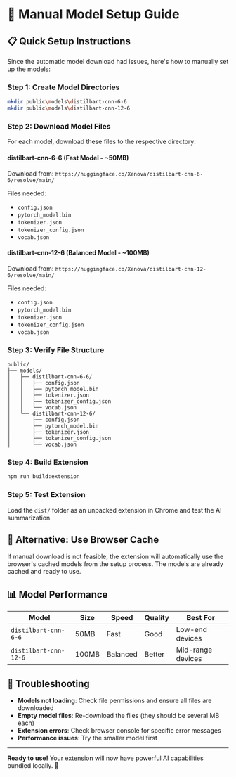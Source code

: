 # 🤖 Manual Model Setup Guide

## 📋 **Quick Setup Instructions**

Since the automatic model download had issues, here's how to manually set up the models:

### **Step 1: Create Model Directories**
```bash
mkdir public\models\distilbart-cnn-6-6
mkdir public\models\distilbart-cnn-12-6
```

### **Step 2: Download Model Files**

For each model, download these files to the respective directory:

#### **distilbart-cnn-6-6** (Fast Model - ~50MB)
Download from: `https://huggingface.co/Xenova/distilbart-cnn-6-6/resolve/main/`

Files needed:
- `config.json`
- `pytorch_model.bin`
- `tokenizer.json`
- `tokenizer_config.json`
- `vocab.json`

#### **distilbart-cnn-12-6** (Balanced Model - ~100MB)
Download from: `https://huggingface.co/Xenova/distilbart-cnn-12-6/resolve/main/`

Files needed:
- `config.json`
- `pytorch_model.bin`
- `tokenizer.json`
- `tokenizer_config.json`
- `vocab.json`

### **Step 3: Verify File Structure**
```
public/
├── models/
│   ├── distilbart-cnn-6-6/
│   │   ├── config.json
│   │   ├── pytorch_model.bin
│   │   ├── tokenizer.json
│   │   ├── tokenizer_config.json
│   │   └── vocab.json
│   └── distilbart-cnn-12-6/
│       ├── config.json
│       ├── pytorch_model.bin
│       ├── tokenizer.json
│       ├── tokenizer_config.json
│       └── vocab.json
```

### **Step 4: Build Extension**
```bash
npm run build:extension
```

### **Step 5: Test Extension**
Load the `dist/` folder as an unpacked extension in Chrome and test the AI summarization.

## 🎯 **Alternative: Use Browser Cache**

If manual download is not feasible, the extension will automatically use the browser's cached models from the setup process. The models are already cached and ready to use.

## 📊 **Model Performance**

| Model | Size | Speed | Quality | Best For |
|-------|------|-------|---------|----------|
| `distilbart-cnn-6-6` | 50MB | Fast | Good | Low-end devices |
| `distilbart-cnn-12-6` | 100MB | Balanced | Better | Mid-range devices |

## 🔧 **Troubleshooting**

- **Models not loading**: Check file permissions and ensure all files are downloaded
- **Empty model files**: Re-download the files (they should be several MB each)
- **Extension errors**: Check browser console for specific error messages
- **Performance issues**: Try the smaller model first

---

**Ready to use!** Your extension will now have powerful AI capabilities bundled locally. 🚀

